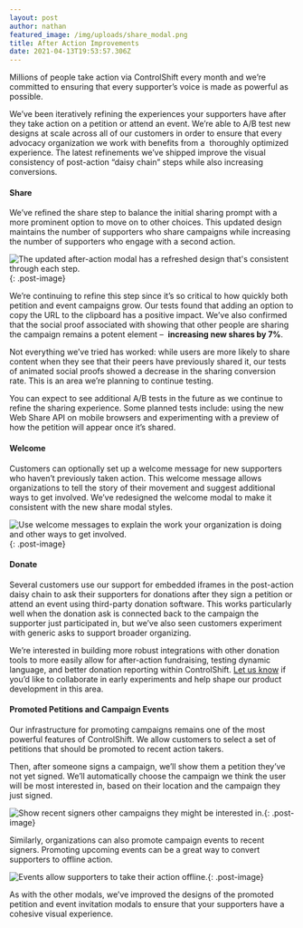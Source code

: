 ```yaml
---
layout: post
author: nathan
featured_image: /img/uploads/share_modal.png
title: After Action Improvements
date: 2021-04-13T19:53:57.306Z
---
```

Millions of people take action via ControlShift every month and we’re committed to ensuring that every supporter’s voice is made as powerful as possible.

We’ve been iteratively refining the experiences your supporters have after they take action on a petition or attend an event. We’re able to A/B test new designs at scale across all of our customers in order to ensure that every advocacy organization we work with benefits from a  thoroughly optimized experience. The latest refinements we’ve shipped improve the visual consistency of post-action “daisy chain” steps while also increasing conversions.  

#### Share

We’ve refined the share step to balance the initial sharing prompt with a more prominent option to move on to other choices. This updated design maintains the number of supporters who share campaigns while increasing the number of supporters who engage with a second action.

![The updated after-action modal has a refreshed design that's consistent through each step.](/img/uploads/share_modal.png "The updated after-action modal has a refreshed design that's consistent through each step."){: .post-image}

We’re continuing to refine this step since it’s so critical to how quickly both petition and event campaigns grow. Our tests found that adding an option to copy the URL to the clipboard has a positive impact. We’ve also confirmed that the social proof associated with showing that other people are sharing the campaign remains a potent element –  **increasing new shares by 7%**.

Not everything we’ve tried has worked: while users are more likely to share content when they see that their peers have previously shared it, our tests of animated social proofs showed a decrease in the sharing conversion rate. This is an area we’re planning to continue testing.

You can expect to see additional A/B tests in the future as we continue to refine the sharing experience. Some planned tests include: using the new Web Share API on mobile browsers and experimenting with a preview of how the petition will appear once it’s shared. 

#### Welcome

Customers can optionally set up a welcome message for new supporters who haven’t previously taken action. This welcome message allows organizations to tell the story of their movement and suggest additional ways to get involved. We’ve redesigned the welcome modal to make it consistent with the new share modal styles.

![Use welcome messages to explain the work your organization is doing and other ways to get involved.](/img/uploads/welcome.png "Use welcome messages to explain the work your organization is doing and other ways to get involved."){: .post-image}

#### Donate

Several customers use our support for embedded iframes in the post-action daisy chain to ask their supporters for donations after they sign a petition or attend an event using third-party donation software. This works particularly well when the donation ask is connected back to the campaign the supporter just participated in, but we’ve also seen customers experiment with generic asks to support broader organizing. 

We’re interested in building more robust integrations with other donation tools to more easily allow for after-action fundraising, testing dynamic language, and better donation reporting within ControlShift. [Let us know](mailto:talk@controlshiftlabs.com) if you’d like to collaborate in early experiments and help shape our product development in this area. 

#### Promoted Petitions and Campaign Events

Our infrastructure for promoting campaigns remains one of the most powerful features of ControlShift. We allow customers to select a set of petitions that should be promoted to recent action takers. 

Then, after someone signs a campaign, we’ll show them a petition they’ve not yet signed. We’ll automatically choose the campaign we think the user will be most interested in, based on their location and the campaign they just signed.

![Show recent signers other campaigns they might be interested in.](/img/uploads/promoted.png "Show recent signers other campaigns they might be interested in."){: .post-image}

Similarly, organizations can also promote campaign events to recent signers. Promoting upcoming events can be a great way to convert supporters to offline action. 

![Events allow supporters to take their action offline. ](/img/uploads/event.png "Events allow supporters to take their action offline."){: .post-image}

As with the other modals, we’ve improved the designs of the promoted petition and event invitation modals to ensure that your supporters have a cohesive visual experience.